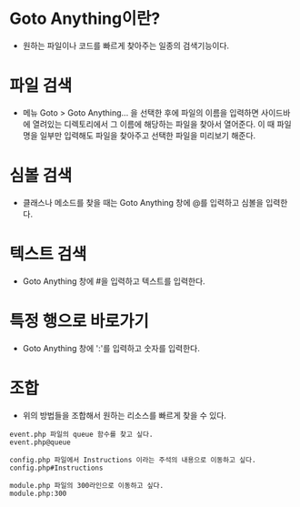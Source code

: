 # Goto Anything이란?
- 원하는 파일이나 코드를 빠르게 찾아주는 일종의 검색기능이다. 

# 파일 검색
- 메뉴 Goto > Goto Anything... 을 선택한 후에 파일의 이름을 입력하면 사이드바에 열려있는 디렉토리에서 그 이름에 해당하는 파일을 찾아서 열어준다. 이 때 파일명을 일부만 입력해도 파일을 찾아주고 선택한 파일을 미리보기 해준다. 

# 심볼 검색
- 클래스나 메소드를 찾을 때는 Goto Anything 창에 @를 입력하고 심볼을 입력한다. 

# 텍스트 검색
- Goto Anything 창에 #을 입력하고 텍스트를 입력한다. 

# 특정 행으로 바로가기
- Goto Anything 창에 ':'를 입력하고 숫자를 입력한다. 

# 조합
- 위의 방법들을 조합해서 원하는 리소스를 빠르게 찾을 수 있다. 

```
event.php 파일의 queue 함수를 찾고 싶다.  
event.php@queue
```
```
config.php 파일에서 Instructions 이라는 주석의 내용으로 이동하고 싶다. 
config.php#Instructions
```
```
module.php 파일의 300라인으로 이동하고 싶다. 
module.php:300
```
